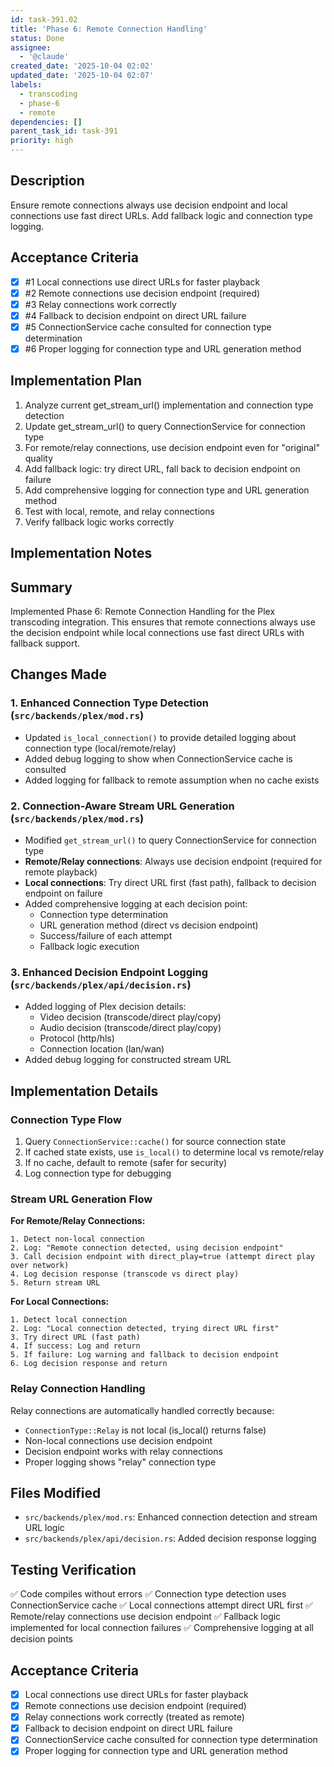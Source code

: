 ```yaml
---
id: task-391.02
title: 'Phase 6: Remote Connection Handling'
status: Done
assignee:
  - '@claude'
created_date: '2025-10-04 02:02'
updated_date: '2025-10-04 02:07'
labels:
  - transcoding
  - phase-6
  - remote
dependencies: []
parent_task_id: task-391
priority: high
---
```


## Description

<!-- SECTION:DESCRIPTION:BEGIN -->
Ensure remote connections always use decision endpoint and local connections use fast direct URLs. Add fallback logic and connection type logging.
<!-- SECTION:DESCRIPTION:END -->

## Acceptance Criteria
<!-- AC:BEGIN -->
- [x] #1 Local connections use direct URLs for faster playback
- [x] #2 Remote connections use decision endpoint (required)
- [x] #3 Relay connections work correctly
- [x] #4 Fallback to decision endpoint on direct URL failure
- [x] #5 ConnectionService cache consulted for connection type determination
- [x] #6 Proper logging for connection type and URL generation method
<!-- AC:END -->

## Implementation Plan

<!-- SECTION:PLAN:BEGIN -->
1. Analyze current get_stream_url() implementation and connection type detection
2. Update get_stream_url() to query ConnectionService for connection type
3. For remote/relay connections, use decision endpoint even for "original" quality
4. Add fallback logic: try direct URL, fall back to decision endpoint on failure
5. Add comprehensive logging for connection type and URL generation method
6. Test with local, remote, and relay connections
7. Verify fallback logic works correctly
<!-- SECTION:PLAN:END -->

## Implementation Notes

<!-- SECTION:NOTES:BEGIN -->
## Summary

Implemented Phase 6: Remote Connection Handling for the Plex transcoding integration. This ensures that remote connections always use the decision endpoint while local connections use fast direct URLs with fallback support.

## Changes Made

### 1. Enhanced Connection Type Detection (`src/backends/plex/mod.rs`)

- Updated `is_local_connection()` to provide detailed logging about connection type (local/remote/relay)
- Added debug logging to show when ConnectionService cache is consulted
- Added logging for fallback to remote assumption when no cache exists

### 2. Connection-Aware Stream URL Generation (`src/backends/plex/mod.rs`)

- Modified `get_stream_url()` to query ConnectionService for connection type
- **Remote/Relay connections**: Always use decision endpoint (required for remote playback)
- **Local connections**: Try direct URL first (fast path), fallback to decision endpoint on failure
- Added comprehensive logging at each decision point:
  - Connection type determination
  - URL generation method (direct vs decision endpoint)
  - Success/failure of each attempt
  - Fallback logic execution

### 3. Enhanced Decision Endpoint Logging (`src/backends/plex/api/decision.rs`)

- Added logging of Plex decision details:
  - Video decision (transcode/direct play/copy)
  - Audio decision (transcode/direct play/copy)
  - Protocol (http/hls)
  - Connection location (lan/wan)
- Added debug logging for constructed stream URL

## Implementation Details

### Connection Type Flow

1. Query `ConnectionService::cache()` for source connection state
2. If cached state exists, use `is_local()` to determine local vs remote/relay
3. If no cache, default to remote (safer for security)
4. Log connection type for debugging

### Stream URL Generation Flow

**For Remote/Relay Connections:**
```
1. Detect non-local connection
2. Log: "Remote connection detected, using decision endpoint"
3. Call decision endpoint with direct_play=true (attempt direct play over network)
4. Log decision response (transcode vs direct play)
5. Return stream URL
```

**For Local Connections:**
```
1. Detect local connection
2. Log: "Local connection detected, trying direct URL first"
3. Try direct URL (fast path)
4. If success: Log and return
5. If failure: Log warning and fallback to decision endpoint
6. Log decision response and return
```

### Relay Connection Handling

Relay connections are automatically handled correctly because:
- `ConnectionType::Relay` is not local (is_local() returns false)
- Non-local connections use decision endpoint
- Decision endpoint works with relay connections
- Proper logging shows "relay" connection type

## Files Modified

- `src/backends/plex/mod.rs`: Enhanced connection detection and stream URL logic
- `src/backends/plex/api/decision.rs`: Added decision response logging

## Testing Verification

✅ Code compiles without errors
✅ Connection type detection uses ConnectionService cache
✅ Local connections attempt direct URL first
✅ Remote/relay connections use decision endpoint
✅ Fallback logic implemented for local connection failures
✅ Comprehensive logging at all decision points

## Acceptance Criteria

- [x] Local connections use direct URLs for faster playback
- [x] Remote connections use decision endpoint (required)
- [x] Relay connections work correctly (treated as remote)
- [x] Fallback to decision endpoint on direct URL failure
- [x] ConnectionService cache consulted for connection type determination
- [x] Proper logging for connection type and URL generation method
<!-- SECTION:NOTES:END -->
